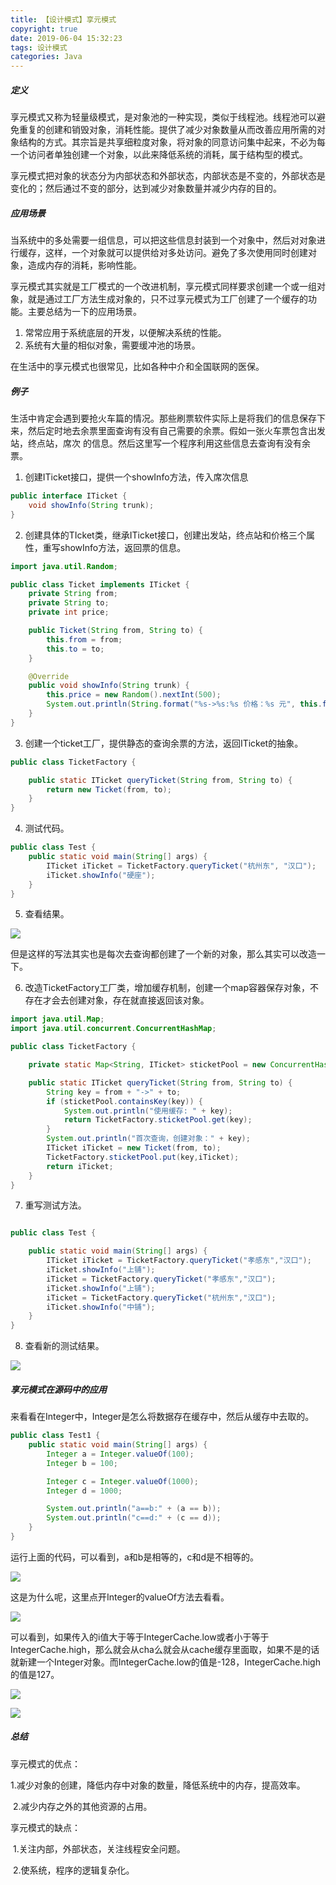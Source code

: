 ```yaml
---
title: 【设计模式】享元模式
copyright: true
date: 2019-06-04 15:32:23
tags: 设计模式
categories: Java
---
```


##### 定义

享元模式又称为轻量级模式，是对象池的一种实现，类似于线程池。线程池可以避免重复的创建和销毁对象，消耗性能。提供了减少对象数量从而改善应用所需的对象结构的方式。其宗旨是共享细粒度对象，将对象的同意访问集中起来，不必为每一个访问者单独创建一个对象，以此来降低系统的消耗，属于结构型的模式。

享元模式把对象的状态分为内部状态和外部状态，内部状态是不变的，外部状态是变化的；然后通过不变的部分，达到减少对象数量并减少内存的目的。

<!-- more -->

##### 应用场景

当系统中的多处需要一组信息，可以把这些信息封装到一个对象中，然后对对象进行缓存，这样，一个对象就可以提供给对多处访问。避免了多次使用同时创建对象，造成内存的消耗，影响性能。

享元模式其实就是工厂模式的一个改进机制，享元模式同样要求创建一个或一组对象，就是通过工厂方法生成对象的，只不过享元模式为工厂创建了一个缓存的功能。主要总结为一下的应用场景。

1. 常常应用于系统底层的开发，以便解决系统的性能。
2. 系统有大量的相似对象，需要缓冲池的场景。

在生活中的享元模式也很常见，比如各种中介和全国联网的医保。

##### 例子

生活中肯定会遇到要抢火车篇的情况。那些刷票软件实际上是将我们的信息保存下来，然后定时地去余票里面查询有没有自己需要的余票。假如一张火车票包含出发站，终点站，席次 的信息。然后这里写一个程序利用这些信息去查询有没有余票。

1. 创建ITicket接口，提供一个showInfo方法，传入席次信息

```java
public interface ITicket {
    void showInfo(String trunk);
}
```

2. 创建具体的TIcket类，继承ITicket接口，创建出发站，终点站和价格三个属性，重写showInfo方法，返回票的信息。

```java
import java.util.Random;

public class Ticket implements ITicket {
    private String from;
    private String to;
    private int price;

    public Ticket(String from, String to) {
        this.from = from;
        this.to = to;
    }

    @Override
    public void showInfo(String trunk) {
        this.price = new Random().nextInt(500);
        System.out.println(String.format("%s->%s:%s 价格：%s 元", this.from, this.to, trunk, this.price));
    }
}
```

3. 创建一个ticket工厂，提供静态的查询余票的方法，返回ITicket的抽象。

```java
public class TicketFactory {

    public static ITicket queryTicket(String from, String to) {
        return new Ticket(from, to);
    }
}
```

4. 测试代码。

```java
public class Test {
    public static void main(String[] args) {
        ITicket iTicket = TicketFactory.queryTicket("杭州东", "汉口");
        iTicket.showInfo("硬座");
    }
}
```

5. 查看结果。

![](https://img-blog.csdnimg.cn/20200408115419411.jpg)

但是这样的写法其实也是每次去查询都创建了一个新的对象，那么其实可以改造一下。

6. 改造TicketFactory工厂类，增加缓存机制，创建一个map容器保存对象，不存在才会去创建对象，存在就直接返回该对象。

```java
import java.util.Map;
import java.util.concurrent.ConcurrentHashMap;

public class TicketFactory {

    private static Map<String, ITicket> sticketPool = new ConcurrentHashMap<>();

    public static ITicket queryTicket(String from, String to) {
        String key = from + "->" + to;
        if (sticketPool.containsKey(key)) {
            System.out.println("使用缓存: " + key);
            return TicketFactory.sticketPool.get(key);
        }
        System.out.println("首次查询，创建对象：" + key);
        ITicket iTicket = new Ticket(from, to);
        TicketFactory.sticketPool.put(key,iTicket);
        return iTicket;
    }
}
```

7. 重写测试方法。

```java

public class Test {

    public static void main(String[] args) {
        ITicket iTicket = TicketFactory.queryTicket("孝感东","汉口");
        iTicket.showInfo("上铺");
        iTicket = TicketFactory.queryTicket("孝感东","汉口");
        iTicket.showInfo("上铺");
        iTicket = TicketFactory.queryTicket("杭州东","汉口");
        iTicket.showInfo("中铺");
    }
}
```

8. 查看新的测试结果。

![](https://img-blog.csdnimg.cn/20200408143418462.jpg)

##### 享元模式在源码中的应用

来看看在Integer中，Integer是怎么将数据存在缓存中，然后从缓存中去取的。

```java
public class Test1 {
    public static void main(String[] args) {
        Integer a = Integer.valueOf(100);
        Integer b = 100;

        Integer c = Integer.valueOf(1000);
        Integer d = 1000;

        System.out.println("a==b:" + (a == b));
        System.out.println("c==d:" + (c == d));
    }
}
```

运行上面的代码，可以看到，a和b是相等的，c和d是不相等的。

![](https://img-blog.csdnimg.cn/20200408160700359.jpg)

这是为什么呢，这里点开Integer的valueOf方法去看看。

![](https://img-blog.csdnimg.cn/20200408160841432.jpg)

可以看到，如果传入的i值大于等于IntegerCache.low或者小于等于IntegerCache.high，那么就会从cha么就会从cache缓存里面取，如果不是的话就新建一个Integer对象。而IntegerCache.low的值是-128，IntegerCache.high的值是127。

![](https://img-blog.csdnimg.cn/20200408161245410.png)

![](https://img-blog.csdnimg.cn/20200408161258604.jpg)

##### 总结

享元模式的优点：

​    1.减少对象的创建，降低内存中对象的数量，降低系统中的内存，提高效率。

​    2.减少内存之外的其他资源的占用。

享元模式的缺点：

​    1.关注内部，外部状态，关注线程安全问题。

​    2.使系统，程序的逻辑复杂化。